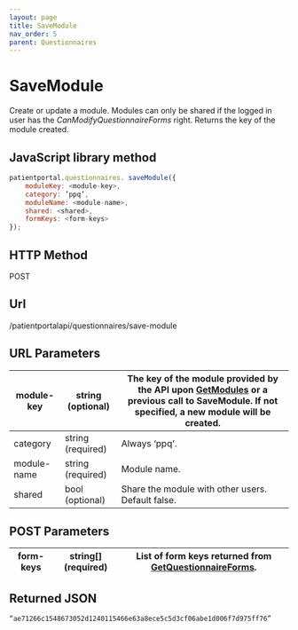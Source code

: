 ```yaml
---
layout: page
title: SaveModule
nav_order: 5
parent: Questionnaires
---
```


# SaveModule

Create or update a module. Modules can only be shared if the logged in user has the _CanModifyQuestionnaireForms_ right. Returns the key of the module created.

## JavaScript library method

```javascript
patientportal.questionnaires. saveModule({
    moduleKey: <module-key>,
    category: ’ppq’,
    moduleName: <module-name>,
    shared: <shared>,
    formKeys: <form-keys>
});
```

## HTTP Method

POST

## ****Url****

/patientportalapi/questionnaires/save-module

## URL Parameters

| module-key | string (optional) | The key of the module provided by the API upon [GetModules](#_GetModules) or a previous call to SaveModule. If not specified, a new module will be created. |
| --- | --- | --- |
| category | string (required) | Always ‘ppq’. |
| module-name | string (required) | Module name. |
| shared | bool (optional) | Share the module with other users. Default false. |

## POST Parameters

| form-keys | string\[\] (required) | List of form keys returned from [GetQuestionnaireForms](#_GetQuestionnaireForms). |
| --- | --- | --- |

## Returned JSON

```
“ae71266c1548673052d1240115466e63a8ece5c5d3cf06abe1d006f7d975ff76”
```
